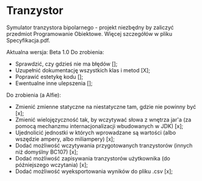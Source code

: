 # Tranzystor
Symulator tranzystora bipolarnego - projekt niezbędny by zaliczyć przedmiot Programowanie Obiektowe.
Więcej szczegółów w pliku Specyfikacja.pdf.

Aktualna wersja: Beta 1.0
Do zrobienia:
 - Sprawdzić, czy gdzieś nie ma błędów			[];
 - Uzupełnić dokumentację wszystkich klas i metod	[X];
 - Poprawić estetykę kodu				[];
 - Ewentualne inne ulepszenia				[];

Do zrobienia (a Alfie):
 - Zmienić zmienne statyczne na niestatyczne tam, gdzie nie powinny być 							[x];
 - Zmienić wielojęzyczność tak, by wczytywać słowa z wnętrza jar'a (za pomocą mechanzmu internacjonalizacji wbudowanych w JDK)	[x];
 - Ujednolicić jednostki w których wprowadzane są wartości (albo wszędzie ampery, albo miliampery)				[x];
 - Dodać możliwość wczytywania przygotowanych tranzystorów (innych niż domyślny BC107) 						[x];
 - Dodać możliwość zapisywania tranzystorów użytkownika (do późniejszego wczytania)						[x];
 - Dodać możliwość wyeksportowania wyników do pliku .csv									[x];
